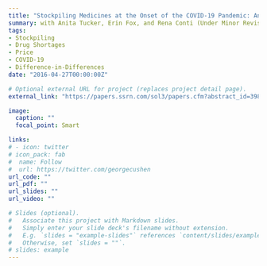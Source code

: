 ```yaml
---
title: "Stockpiling Medicines at the Onset of the COVID-19 Pandemic: An Empirical Analysis of National Prescription Drug Sales and Prices"
summary: with Anita Tucker, Erin Fox, and Rena Conti (Under Minor Revision at Management Science)
tags:
- Stockpiling
- Drug Shortages
- Price
- COVID-19
- Difference-in-Differences
date: "2016-04-27T00:00:00Z"

# Optional external URL for project (replaces project detail page).
external_link: "https://papers.ssrn.com/sol3/papers.cfm?abstract_id=3988183"

image:
  caption: ""
  focal_point: Smart

links:
# - icon: twitter
# icon_pack: fab
#  name: Follow
#  url: https://twitter.com/georgecushen
url_code: ""
url_pdf: ""
url_slides: ""
url_video: ""

# Slides (optional).
#   Associate this project with Markdown slides.
#   Simply enter your slide deck's filename without extension.
#   E.g. `slides = "example-slides"` references `content/slides/example-slides.md`.
#   Otherwise, set `slides = ""`.
# slides: example
---
```

